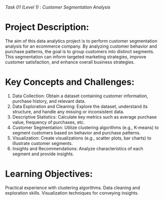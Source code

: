 *Task 01 (Level 1) : Customer Segmentation Analysis*

# Project Description:
The aim of this data analytics project is to perform customer segmentation analysis for an ecommerce company. By analyzing customer behavior and purchase patterns, the goal is to
group customers into distinct segments. This segmentation can inform targeted marketing
strategies, improve customer satisfaction, and enhance overall business strategies.

# Key Concepts and Challenges:

1. Data Collection: Obtain a dataset containing customer information, purchase history, and
relevant data.
2. Data Exploration and Cleaning: Explore the dataset, understand its structure, and handle
any missing or inconsistent data.
3. Descriptive Statistics: Calculate key metrics such as average purchase value, frequency of
purchases, etc.
4. Customer Segmentation: Utilize clustering algorithms (e.g., K-means) to segment
customers based on behavior and purchase patterns.
5. Visualization: Create visualizations (e.g., scatter plots, bar charts) to illustrate customer
segments.
6. Insights and Recommendations: Analyze characteristics of each segment and provide
insights.

# Learning Objectives:
Practical experience with clustering algorithms. Data cleaning and exploration skills. Visualization techniques for conveying insights.
